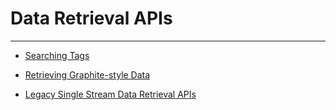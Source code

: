 # Data Retrieval APIs

---

 * [Searching Tags](api/search-tags.md)

 * [Retrieving Graphite-style Data](api/read-graphite.md)

 * [Legacy Single Stream Data Retrieval APIs](legacy-single-stream-retrieval-apis.md)
